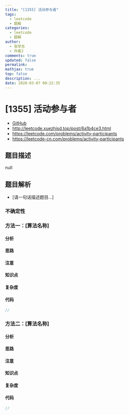 ```yaml
---
title: "[1355] 活动参与者"
tags:
  - leetcode
  - 题解
categories:
  - leetcode
  - 题解
author:
  - 张学志
  - 作者2
comments: true
updated: false
permalink:
mathjax: true
top: false
description: ...
date: 2020-03-07 00:22:35
---
```



# [1355] 活动参与者
* [GitHub](https://github.com/algoboy101/LeetCodeCrowdsource/tree/master/_posts/QA/%5B1355%5D%20%E6%B4%BB%E5%8A%A8%E5%8F%82%E4%B8%8E%E8%80%85.md)
* http://leetcode.xuezhisd.top/post/6a1b4ce3.html
* https://leetcode.com/problems/activity-participants
* https://leetcode-cn.com/problems/activity-participants


## 题目描述

null


## 题目解析
* [请一句话描述题目...]

### 不确定性


### 方法一：[算法名称]

#### 分析

#### 思路

#### 注意

#### 知识点

#### 复杂度

#### 代码

```cpp
//
```


### 方法二：[算法名称]

#### 分析

#### 思路

#### 注意

#### 知识点

#### 复杂度

#### 代码

```cpp
//
```


